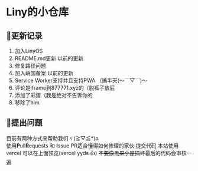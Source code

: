 # Liny的小仓库  
## 🌵更新记录
 1. 加入LinyOS
 2. README.md更新
以前的更新
 1. 修复路径问题
 2. 加入萌国备案
以前的更新
 1. Service Worker支持并且支持PWA （搞半天(～￣▽￣)～
 2. 评论是iframe到877771.xyz的（脱裤子放屁
 3. 添加了彩蛋（我是绝对不告诉你的
 4. 移除了him
## 💁提出问题
目前有两种方式来帮助我们ヾ(≧▽≦*)o  
使用**P**ull**R**equests 和 **I**ssue
PR适合懂得如何修理的家伙 提交代码 本站使用vercel 可以在上面预览(vercel yyds 👍) ~~不要像黑果小屋搞坏~~最后的代码会审核一遍  





